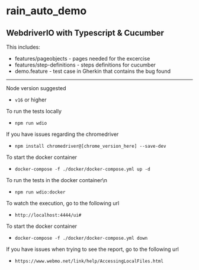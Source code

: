 # rain_auto_demo
WebdriverIO with Typescript &amp; Cucumber
---------------------------------------------------------------

This includes:
* features/pageobjects - pages needed for the excercise
* features/step-definitions - steps definitions for cucumber
* demo.feature - test case in Gherkin that contains the bug found

---------------------------------------------------------------
Node version suggested
* `v16` or higher

To run the tests locally
* `npm run wdio`

If you have issues regarding the chromedriver
* `npm install chromedriver@[chrome_version_here] --save-dev`

To start the docker container
* `docker-compose -f ./docker/docker-compose.yml up -d`

To run the tests in the docker container\n
* `npm run wdio:docker`

To watch the execution, go to the following url
* `http://localhost:4444/ui#`

To start the docker container
* `docker-compose -f ./docker/docker-compose.yml down`

If you have issues when trying to see the report, go to the following url
* `https://www.webmo.net/link/help/AccessingLocalFiles.html`
